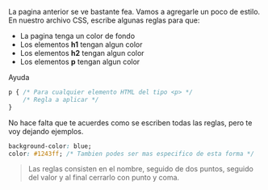 La pagina anterior se ve bastante fea. Vamos a agregarle un poco de estilo.
En nuestro archivo CSS, escribe algunas reglas para que:

- La pagina tenga un color de fondo
- Los elementos **h1** tengan algun color
- Los elementos **h2** tengan algun color
- Los elementos **p** tengan algun color

Ayuda

```CSS
p { /* Para cualquier elemento HTML del tipo <p> */
    /* Regla a aplicar */
}
```

No hace falta que te acuerdes como se escriben todas las reglas, pero te voy dejando ejemplos.

```CSS
background-color: blue;
color: #1243ff; /* Tambien podes ser mas especifico de esta forma */
```

> Las reglas consisten en el nombre, seguido de dos puntos, seguido del valor y al final cerrarlo con punto y coma.